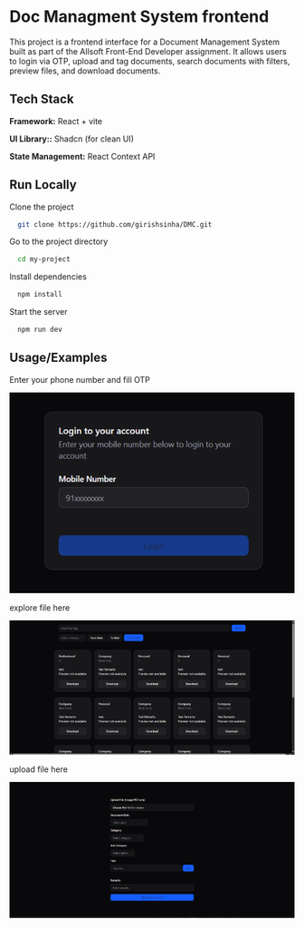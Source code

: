 # Doc Managment System frontend

This project is a frontend interface for a Document Management System built as part of the Allsoft Front-End Developer assignment.
It allows users to login via OTP, upload and tag documents, search documents with filters, preview files, and download documents.

## Tech Stack

**Framework:** React + vite

**UI Library::** Shadcn (for clean UI)

**State Management:** React Context API

## Run Locally

Clone the project

```bash
  git clone https://github.com/girishsinha/DMC.git
```

Go to the project directory

```bash
  cd my-project
```

Install dependencies

```bash
  npm install
```

Start the server

```bash
  npm run dev
```

## Usage/Examples

Enter your phone number and fill OTP

![Login](./public/login.png)

explore file here

![Home](./public/home.png)

upload file here

![Upload](./public/upload.png)
